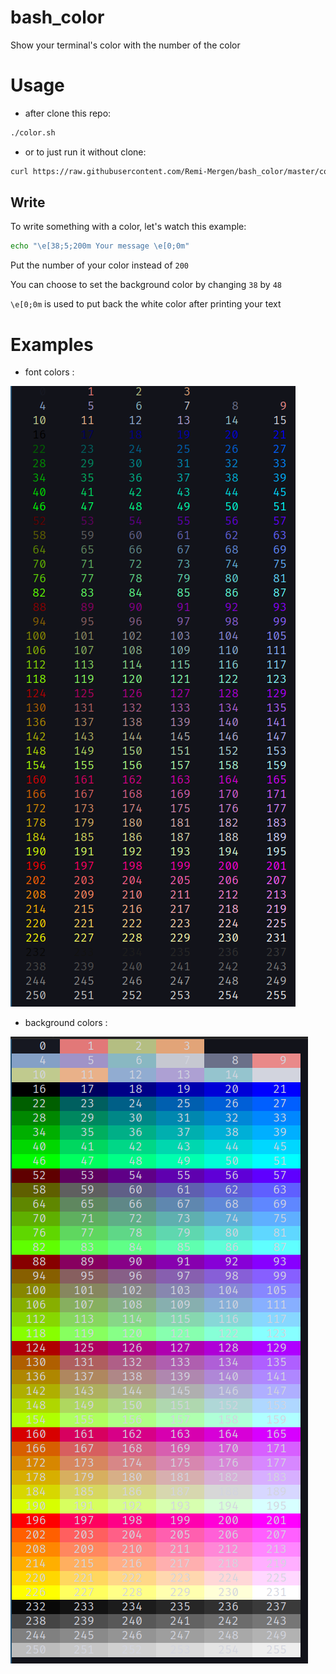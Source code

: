 # bash_color

Show your terminal's color with the number of the color

# Usage

- after clone this repo:
```bash
./color.sh
```
- or to just run it without clone:
```bash
curl https://raw.githubusercontent.com/Remi-Mergen/bash_color/master/color.sh | bash
```

## Write

To write something with a color, let's watch this example:

```bash
echo "\e[38;5;200m Your message \e[0;0m"
```
Put the number of your color instead of `200`

You can choose to set the background color by changing `38` by `48`

`\e[0;0m` is used to put back the white color after printing your text

# Examples

- font colors :

![font_png](/assets/font_colors.png)

- background colors :

![background_png](/assets/background_colors.png)
